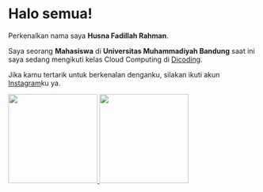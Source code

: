# Halo semua! 

Perkenalkan nama saya **Husna Fadillah Rahman**.

Saya seorang **Mahasiswa** di **Universitas Muhammadiyah Bandung** 
saat ini saya sedang mengikuti kelas Cloud Computing di [Dicoding](https://www.dicoding.com/).

Jika kamu tertarik untuk berkenalan denganku, silakan ikuti akun [Instagram](https://www.instagram.com/husna.fadh/)ku ya.

<p align="left">
<a href="https://github.com/husnafadh">
  <img height="180em" src="https://github-readme-stats-eight-theta.vercel.app/api?username=gilangadhan&show_icons=true&theme=algolia&include_all_commits=true&count_private=true"/>
  <img height="180em" src="https://github-readme-stats-eight-theta.vercel.app/api/top-langs/?username=gilangadhan&layout=compact&langs_count=8&theme=algolia"/>
</a>
</p>
